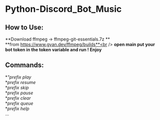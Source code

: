 # Python-Discord_Bot_Music<br />
## How to Use:<br />
**Download ffmpeg -> ffmpeg-git-essentials.7z **<br />
**from https://www.gyan.dev/ffmpeg/builds**<br />
**open main put your bot token in the token variable and run ! Enjoy**<br />
## Commands:<br />
**"prefix play<br />*
**prefix resume<br />*
**prefix skip<br />*
**prefix pause<br />*
**prefix clear<br />*
**prefix queue<br />*
**prefix help<br />*
...
